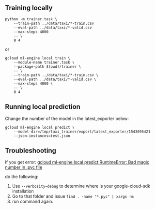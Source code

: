 ## Training locally

```
python -m trainer.task \
    --train-path ../data/taxi/*-train.csv
    --eval-path ../data/taxi/*-valid.csv
    --max-steps 4000
    -- \
    8 4
```
or
```
gcloud ml-engine local train \
    --module-name trainer.task \
    --package-path $(pwd)/trainer \
    -- \
    --train-path ../data/taxi/*-train.csv \
    --eval-path ../data/taxi/*-valid.csv \
    --max-steps 4000 \
    -- \
    8 4
```

## Running local prediction

Change the number of the model in the latest_exporter below:

```
gcloud ml-engine local predict \
    --model-dir=/tmp/taxi_trainer/export/latest_exporter/1543696421
    --json-instances=test.json
```

## Troubleshooting

If you get error:
[gcloud ml-engine local predict RuntimeError: Bad magic number in .pyc file](https://stackoverflow.com/questions/48824381/gcloud-ml-engine-local-predict-runtimeerror-bad-magic-number-in-pyc-file)

do the following:
1. Use `--verbosity=debug` to determine where is your google-cloud-sdk installation
2. Go to that folder and issue `find . -name "*.pyc" | xargs rm`
3. run command again.
